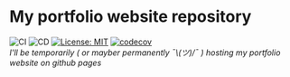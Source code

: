 # My portfolio website repository
![CI](https://github.com/dkadillak/dkadillak.github.io/workflows/CI/badge.svg) ![CD](https://github.com/dkadillak/dkadillak.github.io/workflows/CD/badge.svg) [![License: MIT](https://img.shields.io/badge/License-MIT-yellow.svg)](https://opensource.org/licenses/MIT) [![codecov](https://codecov.io/gh/dkadillak/dkadillak.github.io/branch/master/graph/badge.svg?token=G1TG0S8N9C)](https://codecov.io/gh/dkadillak/dkadillak.github.io)  
*I'll be temporarily (  or mayber permanently  ¯\\_(ツ)_/¯  ) hosting my portfolio website on github pages*   



